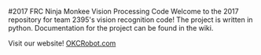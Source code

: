 #2017 FRC Ninja Monkee Vision Processing Code
Welcome to the 2017 repository for team 2395's vision recognition code! The project is written in python. Documentation for the project can be found in the wiki. 

Visit our website! [OKCRobot.com](http://okcrobot.com/)

